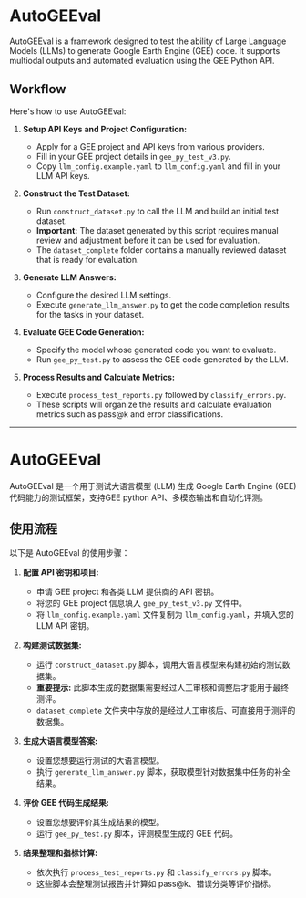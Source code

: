 # AutoGEEval

AutoGEEval is a framework designed to test the ability of Large Language Models (LLMs) to generate Google Earth Engine (GEE) code. It supports multiodal outputs and automated evaluation using the GEE Python API.

## Workflow

Here's how to use AutoGEEval:

1.  **Setup API Keys and Project Configuration:**
    *   Apply for a GEE project and API keys from various providers.
    *   Fill in your GEE project details in `gee_py_test_v3.py`.
    *   Copy `llm_config.example.yaml` to `llm_config.yaml` and fill in your LLM API keys.

2.  **Construct the Test Dataset:**
    *   Run `construct_dataset.py` to call the LLM and build an initial test dataset.
    *   **Important:** The dataset generated by this script requires manual review and adjustment before it can be used for evaluation.
    *   The `dataset_complete` folder contains a manually reviewed dataset that is ready for evaluation.

3.  **Generate LLM Answers:**
    *   Configure the desired LLM settings.
    *   Execute `generate_llm_answer.py` to get the code completion results for the tasks in your dataset.

4.  **Evaluate GEE Code Generation:**
    *   Specify the model whose generated code you want to evaluate.
    *   Run `gee_py_test.py` to assess the GEE code generated by the LLM.

5.  **Process Results and Calculate Metrics:**
    *   Execute `process_test_reports.py` followed by `classify_errors.py`.
    *   These scripts will organize the results and calculate evaluation metrics such as pass@k and error classifications.

---

# AutoGEEval

AutoGEEval 是一个用于测试大语言模型 (LLM) 生成 Google Earth Engine (GEE) 代码能力的测试框架，支持GEE python API、多模态输出和自动化评测。

## 使用流程

以下是 AutoGEEval 的使用步骤：

1.  **配置 API 密钥和项目:**
    *   申请 GEE project 和各类 LLM 提供商的 API 密钥。
    *   将您的 GEE project 信息填入 `gee_py_test_v3.py` 文件中。
    *   将 `llm_config.example.yaml` 文件复制为 `llm_config.yaml`，并填入您的 LLM API 密钥。

2.  **构建测试数据集:**
    *   运行 `construct_dataset.py` 脚本，调用大语言模型来构建初始的测试数据集。
    *   **重要提示:** 此脚本生成的数据集需要经过人工审核和调整后才能用于最终测评。
    *   `dataset_complete` 文件夹中存放的是经过人工审核后、可直接用于测评的数据集。

3.  **生成大语言模型答案:**
    *   设置您想要运行测试的大语言模型。
    *   执行 `generate_llm_answer.py` 脚本，获取模型针对数据集中任务的补全结果。

4.  **评价 GEE 代码生成结果:**
    *   设置您想要评价其生成结果的模型。
    *   运行 `gee_py_test.py` 脚本，评测模型生成的 GEE 代码。

5.  **结果整理和指标计算:**
    *   依次执行 `process_test_reports.py` 和 `classify_errors.py` 脚本。
    *   这些脚本会整理测试报告并计算如 pass@k、错误分类等评价指标。